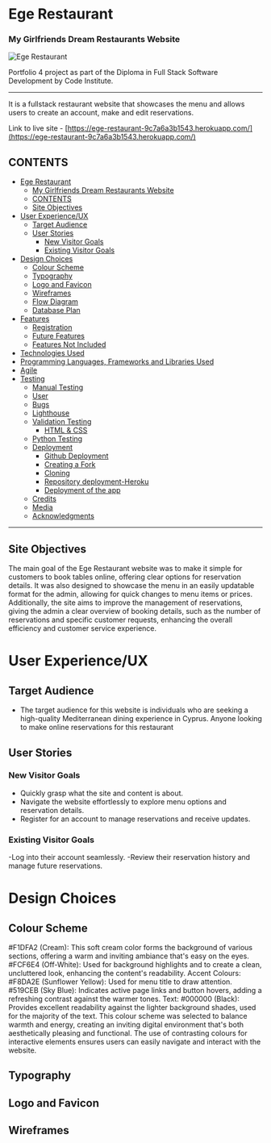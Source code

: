 # Ege Restaurant

### My Girlfriends Dream Restaurants Website

![Ege Restaurant](documentation/img/responsive.png)

Portfolio 4 project as part of the Diploma in Full Stack Software Development by Code Institute.
___

It is a fullstack restaurant website that showcases the menu and allows users to create an account, make and edit reservations.

Link to live site - [https://ege-restaurant-9c7a6a3b1543.herokuapp.com/](https://ege-restaurant-9c7a6a3b1543.herokuapp.com/)

## CONTENTS

- [Ege Restaurant](#ege-restaurant)
    - [My Girlfriends Dream Restaurants Website](#my-girlfriends-dream-restaurants-website)
  - [CONTENTS](#contents)
  - [Site Objectives](#site-objectives)
- [User Experience/UX](#user-experienceux)
  - [Target Audience](#target-audience)
  - [User Stories](#user-stories)
    - [New Visitor Goals](#new-visitor-goals)
    - [Existing Visitor Goals](#existing-visitor-goals)
- [Design Choices](#design-choices)
  - [Colour Scheme](#colour-scheme)
  - [Typography](#typography)
  - [Logo and Favicon](#logo-and-favicon)
  - [Wireframes](#wireframes)
  - [Flow Diagram](#flow-diagram)
  - [Database Plan](#database-plan)
- [Features](#features)
  - [Registration](#registration)
  - [Future Features](#future-features)
  - [Features Not Included](#features-not-included)
- [Technologies Used](#technologies-used)
- [Programming Languages, Frameworks and Libraries Used](#programming-languages-frameworks-and-libraries-used)
- [Agile](#agile)
- [Testing](#testing)
  - [Manual Testing](#manual-testing)
  - [User](#user)
  - [Bugs](#bugs)
  - [Lighthouse](#lighthouse)
  - [Validation Testing](#validation-testing)
    - [HTML \& CSS](#html--css)
  - [Python Testing](#python-testing)
  - [Deployment](#deployment)
    - [Github Deployment](#github-deployment)
    - [Creating a Fork](#creating-a-fork)
    - [Cloning](#cloning)
    - [Repository deployment-Heroku](#repository-deployment-heroku)
    - [Deployment of the app](#deployment-of-the-app)
  - [Credits](#credits)
  - [Media](#media)
  - [Acknowledgments](#acknowledgments)

___

## Site Objectives

The main goal of the Ege Restaurant website was to make it simple for customers to book tables online, offering clear options for reservation details. It was also designed to showcase the menu in an easily updatable format for the admin, allowing for quick changes to menu items or prices. Additionally, the site aims to improve the management of reservations, giving the admin a clear overview of booking details, such as the number of reservations and specific customer requests, enhancing the overall efficiency and customer service experience.

# User Experience/UX

## Target Audience

-  The target audience for this website is individuals who are seeking a high-quality Mediterranean dining experience in Cyprus. Anyone looking to make online reservations for this restaurant

## User Stories

### New Visitor Goals

- Quickly grasp what the site and content is about.
- Navigate the website effortlessly to explore menu options and reservation details.
- Register for an account to manage reservations and receive updates.

### Existing Visitor Goals

-Log into their account seamlessly.
-Review their reservation history and manage future reservations.

# Design Choices

## Colour Scheme

#F1DFA2 (Cream): This soft cream color forms the background of various sections, offering a warm and inviting ambiance that's easy on the eyes.
#FCF6E4 (Off-White): Used for background highlights and to create a clean, uncluttered look, enhancing the content's readability.
Accent Colours:
#F8DA2E (Sunflower Yellow): Used for menu title to draw attention.
#519CEB (Sky Blue): Indicates active page links and button hovers, adding a refreshing contrast against the warmer tones.
Text:
#000000 (Black): Provides excellent readability against the lighter background shades, used for the majority of the text.
This colour scheme was selected to balance warmth and energy, creating an inviting digital environment that's both aesthetically pleasing and functional. The use of contrasting colours for interactive elements ensures users can easily navigate and interact with the website.


## Typography



## Logo and Favicon



## Wireframes